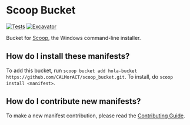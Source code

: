# Scoop Bucket

[![Tests](https://github.com/CALMorACT/scoop_bucket/actions/workflows/ci.yml/badge.svg)](https://github.com/CALMorACT/scoop_bucket/actions/workflows/ci.yml)
[![Excavator](https://github.com/CALMorACT/scoop_bucket/actions/workflows/excavator.yml/badge.svg)](https://github.com/CALMorACT/scoop_bucket/actions/workflows/excavator.yml)

Bucket for [Scoop](https://scoop.sh), the Windows command-line installer.

## How do I install these manifests?

To add this bucket, run `scoop bucket add hola-bucket https://github.com/CALMorACT/scoop_bucket.git`. To install, do `scoop install <manifest>`.

## How do I contribute new manifests?

To make a new manifest contribution, please read the [Contributing Guide](https://github.com/ScoopInstaller/.github/blob/main/.github/CONTRIBUTING.md).
